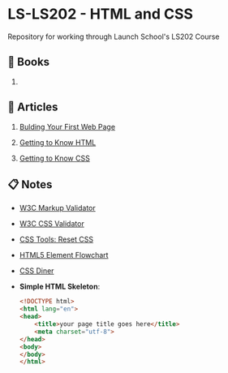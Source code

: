 # LS-LS202 - HTML and CSS
Repository for working through Launch School's LS202 Course

## :green_book: Books
1. 

## :memo: Articles
1. [Bulding Your First Web Page](https://learn.shayhowe.com/html-css/building-your-first-web-page/)

1. [Getting to Know HTML](https://learn.shayhowe.com/html-css/getting-to-know-html/)

1. [Getting to Know CSS](https://learn.shayhowe.com/html-css/getting-to-know-css/)

## :clipboard: Notes
- [W3C Markup Validator](https://validator.w3.org/#validate_by_input)

- [W3C CSS Validator](https://jigsaw.w3.org/css-validator/#validate_by_input)

- [CSS Tools: Reset CSS](https://meyerweb.com/eric/tools/css/reset/)

- [HTML5 Element Flowchart](https://html5doctor.com/downloads/h5d-sectioning-flowchart.pdf)

- [CSS Diner](https://flukeout.github.io/)

- **Simple HTML Skeleton**:
    ```html
    <!DOCTYPE html>
    <html lang="en">
    <head>
        <title>your page title goes here</title>
        <meta charset="utf-8">
    </head>
    <body>
    </body>
    </html>
    ```

